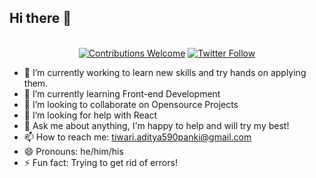 ## Hi there 👋

<!--
**Adityatiwar1/Adityatiwar1** is a ✨ _special_ ✨ repository because its `README.md` (this file) appears on your GitHub profile.
Here are some ideas to get you started:
-->


<p align="center">
<br/> <a href="https://github.com/Adityatiwar1"><img alt="Contributions Welcome" src="https://img.shields.io/badge/contributions-welcome-brightgreen?style=for-the-badge&labelColor=black&logo=github"></a>  
      <a href="https://twitter.com/AdityaTiwari02"><img alt="Twitter Follow" src="https://img.shields.io/twitter/follow/AdityaTiwari?style=for-the-badge&color=09f&labelColor=black&logo=twitter&label=@AdityaTiwari02"></a>
</p>


- 🔭 I’m currently working to learn new skills and try hands on applying them.
- 🌱 I’m currently learning Front-end Development 
- 👯 I’m looking to collaborate on Opensource Projects
- 🤔 I’m looking for help with React
- 💬 Ask me about anything, I'm happy to help and will try my best!
- 📫 How to reach me: tiwari.aditya590panki@gmail.com
- 😄 Pronouns: he/him/his 
- ⚡ Fun fact: Trying to get rid of errors!
